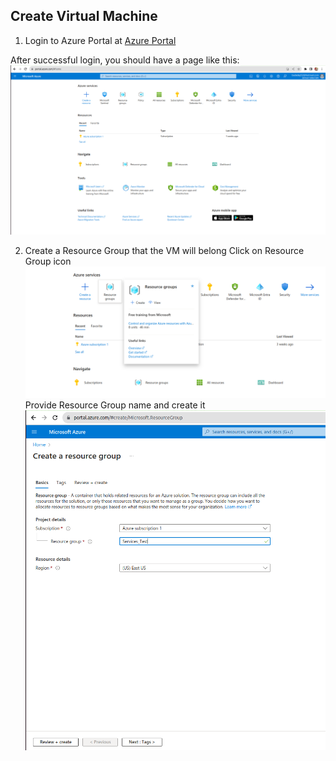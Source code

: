 ## Create Virtual Machine ##

1. Login to Azure Portal at [Azure Portal](www.portal.azure.com)

After successful login, you should have a page like this:
![Azure Portal home page](azure_portal_homepage.png)

2. Create a Resource Group that the VM will belong
   Click on Resource Group icon
   ![Resource Group](resource_group.png)
   Provide Resource Group name and create it
   ![](create-resourcegroup.png)
